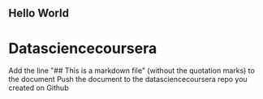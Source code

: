 ## Hello World
# Datasciencecoursera
Add the line "## This is a markdown file" (without the quotation marks) to the document Push the document to the datasciencecoursera repo you created on Github
